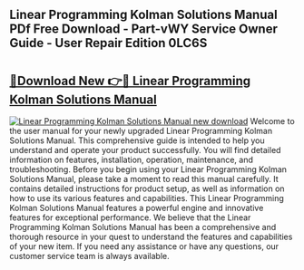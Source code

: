 ## Linear Programming Kolman Solutions Manual PDf Free Download - Part-vWY Service Owner Guide - User Repair Edition 0LC6S

# <h2><a href="http://bc64034.oget.top/?id=Linear+Programming+Kolman+Solutions+Manual">🔗Download New 👉🔴 Linear Programming Kolman Solutions Manual</a></h2>

[![Linear Programming Kolman Solutions Manual new download](https://i.imgur.com/5g1atiW.png)](http://bc64034.oget.top/?id=Linear+Programming+Kolman+Solutions+Manual)
Welcome to the user manual for your newly upgraded Linear Programming Kolman Solutions Manual. This comprehensive guide is intended to help you understand and operate your product successfully. You will find detailed information on features, installation, operation, maintenance, and troubleshooting. Before you begin using your Linear Programming Kolman Solutions Manual, please take a moment to read this manual carefully. It contains detailed instructions for product setup, as well as information on how to use its various features and capabilities. This Linear Programming Kolman Solutions Manual features a powerful engine and innovative features for exceptional performance. We believe that the Linear Programming Kolman Solutions Manual has been a comprehensive and thorough resource in your quest to understand the features and capabilities of your new item. If you need any assistance or have any questions, our customer service team is always available.
